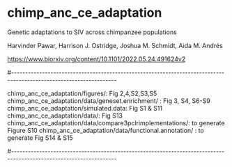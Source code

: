 # chimp_anc_ce_adaptation

Genetic adaptations to SIV across chimpanzee populations

Harvinder Pawar, Harrison J. Ostridge, Joshua M. Schmidt, Aida M. Andrés

https://www.biorxiv.org/content/10.1101/2022.05.24.491624v2

#-------------------------------------------------------------------------------------------------------------------

chimp_anc_ce_adaptation/figures/: Fig 2,4,S2,S3,S5
chimp_anc_ce_adaptation/data/geneset.enrichment/ : Fig 3, S4, S6-S9
chimp_anc_ce_adaptation/simulated.data: Fig S1 & S11
chimp_anc_ce_adaptation/data/: Fig S13
chimp_anc_ce_adaptation/data/compare3pclrimplementations/: to generate Figure S10
chimp_anc_ce_adaptation/data/functional.annotation/ : to generate Fig S14 & S15

#-------------------------------------------------------------------------------------------------------------------
